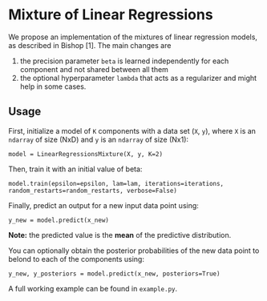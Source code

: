 # Mixture of Linear Regressions
We propose an implementation of the mixtures of linear regression models, as described in Bishop [1]. The main changes are

 1. the precision parameter `beta` is learned independently for each component and not shared between all them
 2. the optional hyperparameter `lambda` that acts as a regularizer and might help in some cases.

## Usage
First, initialize a model of `K` components with a data set (`X`, `y`), where `X` is an `ndarray` of size (NxD) and `y` is an `ndarray` of size (Nx1):

````
model = LinearRegressionsMixture(X, y, K=2)
````

Then, train it with an initial value of beta:

````
model.train(epsilon=epsilon, lam=lam, iterations=iterations, random_restarts=random_restarts, verbose=False)
````

Finally, predict an output for a new input data point using:

````
y_new = model.predict(x_new)
````
**Note:** the predicted value is the **mean** of the predictive distribution.

You can optionally obtain the posterior probabilities of the new data point to belond to each of the components using:

````
y_new, y_posteriors = model.predict(x_new, posteriors=True)
```` 

A full working example can be found in `example.py`.